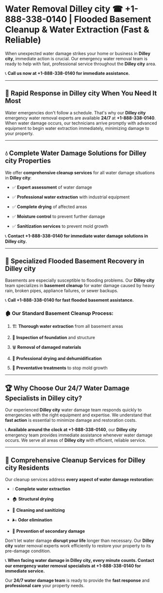 # Water Removal Dilley city ☎ +1-888-338-0140 | Flooded Basement Cleanup & Water Extraction (Fast & Reliable)

When unexpected water damage strikes your home or business in **Dilley city**, immediate action is crucial. Our emergency water removal team is ready to help with fast, professional service throughout the **Dilley city** area. 

📞 **Call us now at +1-888-338-0140 for immediate assistance.**
---
## 🚀 Rapid Response in Dilley city When You Need It Most
Water emergencies don't follow a schedule. That's why our **Dilley city** emergency water removal experts are available **24/7** at **+1-888-338-0140**. When water damage occurs, our technicians arrive promptly with advanced equipment to begin water extraction immediately, minimizing damage to your property.
---
## 💧 Complete Water Damage Solutions for Dilley city Properties
We offer **comprehensive cleanup services** for all water damage situations in **Dilley city**:
- ✅ **Expert assessment** of water damage  
- ✅ **Professional water extraction** with industrial equipment  
- ✅ **Complete drying** of affected areas  
- ✅ **Moisture control** to prevent further damage  
- ✅ **Sanitization services** to prevent mold growth  
📞 **Contact +1-888-338-0140 for immediate water damage solutions in Dilley city.**
---
## 🌊 Specialized Flooded Basement Recovery in Dilley city
Basements are especially susceptible to flooding problems. Our **Dilley city** team specializes in **basement cleanup** for water damage caused by heavy rain, broken pipes, appliance failures, or sewer backups. 
📞 **Call +1-888-338-0140 for fast flooded basement assistance.**
### 🏚️ Our Standard Basement Cleanup Process:
1. 🏗️ **Thorough water extraction** from all basement areas  
2. 🔎 **Inspection of foundation** and structure  
3. 🗑️ **Removal of damaged materials**  
4. 💨 **Professional drying and dehumidification**  
5. 🚫 **Preventative treatments** to stop mold growth  
---
## 🏆 Why Choose Our 24/7 Water Damage Specialists in Dilley city?
Our experienced **Dilley city** water damage team responds quickly to emergencies with the right equipment and expertise. We understand that **fast action** is essential to minimize damage and restoration costs.
📞 **Available around the clock at +1-888-338-0140**, our **Dilley city** emergency team provides immediate assistance whenever water damage occurs. We serve all areas of **Dilley city** with efficient, reliable service.
---
## 🧹 Comprehensive Cleanup Services for Dilley city Residents
Our cleanup services address **every aspect of water damage restoration**:
- 💧 **Complete water extraction**  
- 🏠 **Structural drying**  
- 🧼 **Cleaning and sanitizing**  
- 🌬️ **Odor elimination**  
- 🚫 **Prevention of secondary damage**  
Don't let water damage **disrupt your life** longer than necessary. Our **Dilley city** water removal experts work efficiently to restore your property to its pre-damage condition.
📞 **When facing water damage in Dilley city, every minute counts. Contact our emergency water removal specialists at +1-888-338-0140 for immediate service.**
Our **24/7 water damage team** is ready to provide the **fast response** and **professional care** your property needs.

